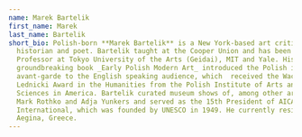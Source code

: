 ```yaml
---
name: Marek Bartelik
first_name: Marek
last_name: Bartelik
short_bio: Polish-born **Marek Bartelik** is a New York-based art critic, art
  historian and poet. Bartelik taught at the Cooper Union and has been a Visit
  Professor at Tokyo University of the Arts (Geidai), MIT and Yale. His
  groundbreaking book _Early Polish Modern Art_ introduced the Polish inter-war
  avant-garde to the English speaking audience, which  received the Wacław
  Lednicki Award in the Humanities from the Polish Institute of Arts and
  Sciences in America. Bartelik curated museum shows of, among other artists,
  Mark Rothko and Adja Yunkers and served as the 15th President of AICA
  International, which was founded by UNESCO in 1949. He currently resides in
  Aegina, Greece.
---
```

